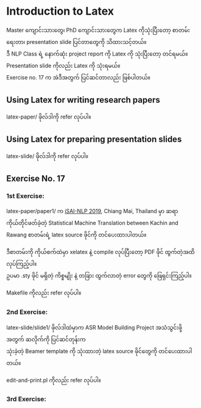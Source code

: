 # Introduction to Latex

Master ကျောင်းသားတွေ၊ PhD ကျောင်းသားတွေက Latex ကိုသုံးပြီးတော့ စာတမ်းရေးတာ၊ presentation slide ပြင်တာတွေကို သိထားသင့်တယ်။  
ဒီ NLP Class ရဲ့ နောက်ဆုံး project report ကို Latex ကို သုံးပြီးတော့ တင်ရမယ်။  
Presentation slide ကိုလည်း Latex ကို သုံးရမယ်။  
Exercise no. 17 က အဲဒီအတွက် ပြင်ဆင်တာလည်း ဖြစ်ပါတယ်။  

## Using Latex for writing research papers

latex-paper/ ဖိုလ်ဒါကို refer လုပ်ပါ။  

## Using Latex for preparing presentation slides

latex-slide/ ဖိုလ်ဒါကို refer လုပ်ပါ။  

## Exercise No. 17

### 1st Exercise:  

latex-paper/paper1/ က [iSAI-NLP 2019](https://isai-nlp2019.aiat.or.th/), Chiang Mai, Thailand မှာ ဆရာကိုယ်တိုင်ဖတ်ခဲ့တဲ့ Statistical Machine Translation
between Kachin and Rawang စာတမ်းရဲ့ latex source ဖိုင်ကို တင်ပေးထားပါတယ်။  

ဒီစာတမ်းကို ကိုယ်စက်ထဲမှာ xelatex နဲ့ compile လုပ်ပြီးတော့ PDF ဖိုင် ထွက်တဲ့အထိ လုပ်ကြည့်ပါ။  
ဥပမာ .sty ဖိုင် မရှိတဲ့ ကိစ္စမျိုး နဲ့ တခြား ထွက်လာတဲ့ error တွေကို ဖြေရှင်းကြည့်ပါ။  

Makefile ကိုလည်း refer လုပ်ပါ။  

### 2nd Exercise:

latex-slide/slide1/ ဖိုလ်ဒါထဲမှာက ASR Model Building Project အသံသွင်းဖို့အတွက် ဆလိုက်ကို ပြင်ဆင်တုန်းက  
သုံးခဲ့တဲ့ Beamer template ကို သုံးထားတဲ့ latex source ဖိုင်တွေကို တင်ပေးထားပါတယ်။  

edit-and-print.pl ကိုလည်း refer လုပ်ပါ။  

### 3rd Exercise:


